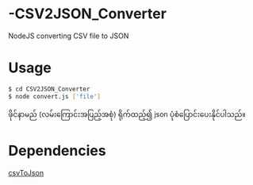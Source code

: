 # -CSV2JSON_Converter
NodeJS converting CSV file to JSON

# Usage
```sh
$ cd CSV2JSON_Converter
$ node convert.js ['file']
```

ဖိုင်နာမည် (လမ်းကြောင်းအပြည့်အစုံ) ရိုက်ထည့်၍ json ပုံစံပြောင်းပေးနိုင်ပါသည်။

# Dependencies

[csvToJson](https://github.com/Keyang/node-csvtojson)
